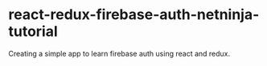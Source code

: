 # react-redux-firebase-auth-netninja-tutorial

Creating a simple app to learn firebase auth using react and redux.
